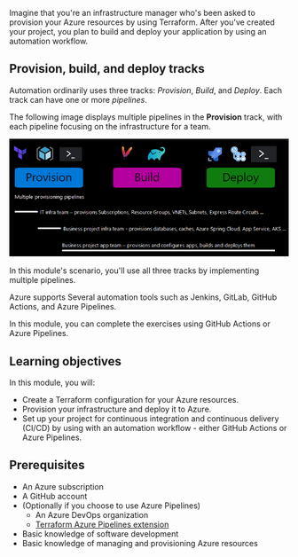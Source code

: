 Imagine that you're an infrastructure manager who's been asked to provision your Azure resources by using Terraform. After you've created your project, you plan to build and deploy your application by using an automation workflow.

## Provision, build, and deploy tracks

Automation ordinarily uses three tracks: *Provision*, *Build*, and *Deploy*. Each track can have one or more *pipelines*.

The following image displays multiple pipelines in the **Provision** track, with each pipeline focusing on the infrastructure for a team.

![Screenshot highlighting the Provision pipeline elements for the various teams.](../media/1-tracks.png)

In this module's scenario, you'll use all three tracks by implementing multiple pipelines.

Azure supports Several automation tools such as Jenkins, GitLab, GitHub Actions, and Azure Pipelines.

In this module, you can complete the exercises using GitHub Actions or Azure Pipelines.

## Learning objectives

In this module, you will:
- Create a Terraform configuration for your Azure resources.
- Provision your infrastructure and deploy it to Azure.
- Set up your project for continuous integration and continuous delivery (CI/CD) by using with an automation workflow - either GitHub Actions or Azure Pipelines.

## Prerequisites

- An Azure subscription
- A GitHub account
- (Optionally if you choose to use Azure Pipelines)
  - An Azure DevOps organization
  - [Terraform Azure Pipelines extension](https://marketplace.visualstudio.com/items?itemName=ms-devlabs.custom-terraform-tasks)
- Basic knowledge of software development
- Basic knowledge of managing and provisioning Azure resources
